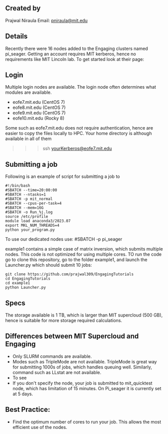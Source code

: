 ## Created by
Prajwal Niraula
Email: pniraula@mit.edu

## Details
Recently there were 16 nodes added to the Engaging clusters named pi_seager. Getting an account requires MIT kerberos, hence no requirements like MIT Lincoln lab. To get started look at their page:


## Login
Multiple login nodes are available. The login node often determines what modules are available. 
 - eofe7.mit.edu (CentOS 7)
 - eofe8.mit.edu (CentOS 7)
 - eofe9.mit.edu (CentOS 7)
 - eofe10.mit.edu (Rocky 8)

Some such as eofe7.mit.edu does not require authentication, hence are easier to copy the files locally to HPC. Your home directory is although available in all of them

>>> ssh yourKerberos@eofe7.mit.edu



## Submitting a job
Following is an example of script for submitting a job to 

```
#!/bin/bash
#SBATCH --time=20:00:00 
#SBATCH --ntasks=1
#SBATCH -p mit_normal
#SBATCH --cpus-per-task=4
#SBATCH --mem=16G
#SBATCH -o Run_%j.log
source /etc/profile
module load anaconda3/2023.07
export MKL_NUM_THREADS=4
python your_program.py
```

To use our dedicated nodes use: #SBATCH -p pi_seager

example1 contains a simple case of matrix inversion, which submits multiple nodes. This code is not optimized for using multiple cores. TO run the code go to clone this repository, go to the folder example1, and launch the Launcher.py which should submit 10 jobs:

```
git clone https://github.com/prajwal309/EngagingTutorials
cd EngagingTutorials
cd example1
python Launcher.py
```


## Specs

The storage available is 1 TB, which is larger than MIT supercloud (500 GB), hence is suitable for more storage required calculations.




## Differences between MIT Supercloud and Engaging

- Only SLURM commands are available.
- Modes such as TripleMode are not available. TripleMode is great way for submitting 1000s of jobs, which handles queuing well. Similarly, command such as LLstat are not available.
- To see 
- If you don't specify the node, your job is submitted to mit_quicktest node, which has limitation of 15 minutes. On Pi_seager it is currently set at 5 days. 


## Best Practice:
- Find the optimum number of cores to run your job. This allows the most efficient use of the nodes.
